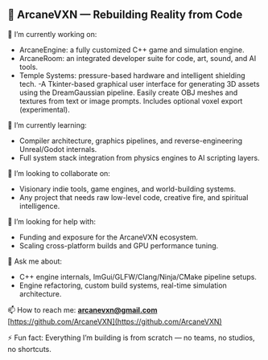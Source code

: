 <!--
**ArcaneVXN/ArcaneVXN** is a ✨ _special_ ✨ repository because its `README.md` (this file) appears on your GitHub profile.
-->

## 🔮 ArcaneVXN — Rebuilding Reality from Code

🔭 I’m currently working on:
- ArcaneEngine: a fully customized C++ game and simulation engine.
- ArcaneRoom: an integrated developer suite for code, art, sound, and AI tools.
- Temple Systems: pressure-based hardware and intelligent shielding tech.
-A Tkinter-based graphical user interface for generating 3D assets using the DreamGaussian pipeline.
Easily create OBJ meshes and textures from text or image prompts. Includes optional voxel export (experimental).


🌱 I’m currently learning:
- Compiler architecture, graphics pipelines, and reverse-engineering Unreal/Godot internals.
- Full system stack integration from physics engines to AI scripting layers.

👯 I’m looking to collaborate on:
- Visionary indie tools, game engines, and world-building systems.
- Any project that needs raw low-level code, creative fire, and spiritual intelligence.

🤔 I’m looking for help with:
- Funding and exposure for the ArcaneVXN ecosystem.
- Scaling cross-platform builds and GPU performance tuning.

💬 Ask me about:
- C++ engine internals, ImGui/GLFW/Clang/Ninja/CMake pipeline setups.
- Engine refactoring, custom build systems, real-time simulation architecture.

📫 How to reach me:
**arcanevxn@gmail.com**  
[https://github.com/ArcaneVXN](https://github.com/ArcaneVXN)

⚡ Fun fact:
Everything I’m building is from scratch — no teams, no studios, no shortcuts.
